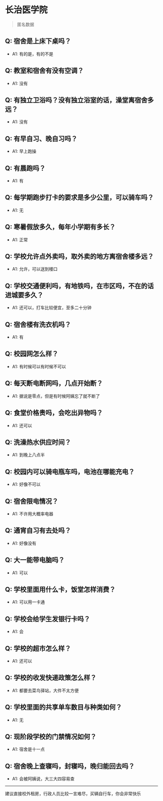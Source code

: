 # 长治医学院
> 匿名数据
## Q: 宿舍是上床下桌吗？
- A1: 有的是，有的不是
## Q: 教室和宿舍有没有空调？
- A1: 没有
## Q: 有独立卫浴吗？没有独立浴室的话，澡堂离宿舍多远？
- A1: 没有
## Q: 有早自习、晚自习吗？
- A1: 早上跑操
## Q: 有晨跑吗？
- A1: 有
## Q: 每学期跑步打卡的要求是多少公里，可以骑车吗？
- A1: 无
## Q: 寒暑假放多久，每年小学期有多长？
- A1: 正常
## Q: 学校允许点外卖吗，取外卖的地方离宿舍楼多远？
- A1: 允许，可以送到楼口
## Q: 学校交通便利吗，有地铁吗，在市区吗，不在的话进城要多久？
- A1: 还可以，打车比较便宜，至多二十分钟
## Q: 宿舍楼有洗衣机吗？
- A1: 有
## Q: 校园网怎么样？
- A1: 有时候可以有时候不可以
## Q: 每天断电断网吗，几点开始断？
- A1: 据说是零点，但是有时候阿姨忘了就不断了
## Q: 食堂价格贵吗，会吃出异物吗？
- A1: 还可以
## Q: 洗澡热水供应时间？
- A1: 到晚上八点半
## Q: 校园内可以骑电瓶车吗，电池在哪能充电？
- A1: 好像不可以
## Q: 宿舍限电情况？
- A1: 不许用大概率电器
## Q: 通宵自习有去处吗？
- A1: 好像没有
## Q: 大一能带电脑吗？
- A1: 可以
## Q: 学校里面用什么卡，饭堂怎样消费？
- A1: 可以用一卡通
## Q: 学校会给学生发银行卡吗？
- A1: 会
## Q: 学校的超市怎么样？
- A1: 还可以
## Q: 学校的收发快递政策怎么样？
- A1: 都要去菜鸟驿站，大件不太方便
## Q: 学校里面的共享单车数目与种类如何？
- A1: 无
## Q: 现阶段学校的门禁情况如何？
- A1: 宿舍是十一点
## Q: 宿舍晚上查寝吗，封寝吗，晚归能回去吗？
- A1: 会被阿姨说，大三大四容易查
***
建议直接校外租房，行政人员比较一言难尽，买辆自行车，你会非常快乐